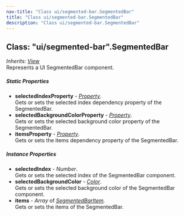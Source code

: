 ```yaml
---
nav-title: "Class ui/segmented-bar.SegmentedBar"
title: "Class ui/segmented-bar.SegmentedBar"
description: "Class ui/segmented-bar.SegmentedBar"
---
```

## Class: "ui/segmented-bar".SegmentedBar  
_Inherits:_ [_View_](../../ui/core/view/View.md)  
Represents a UI SegmentedBar component.

##### Static Properties
 - **selectedIndexProperty** - [_Property_](../../ui/core/dependency-observable/Property.md).    
  Gets or sets the selected index dependency property of the SegmentedBar.
 - **selectedBackgroundColorProperty** - [_Property_](../../ui/core/dependency-observable/Property.md).    
  Gets or sets the selected background color property of the SegmentedBar.
 - **itemsProperty** - [_Property_](../../ui/core/dependency-observable/Property.md).    
  Gets or sets the items dependency property of the SegmentedBar.

##### Instance Properties
 - **selectedIndex** - _Number_.    
  Gets or sets the selected index of the SegmentedBar component.
 - **selectedBackgroundColor** - [_Color_](../../color/Color.md).    
  Gets or sets the selected background color of the SegmentedBar component.
 - **items** - _Array_ of [_SegmentedBarItem_](../../ui/segmented-bar/SegmentedBarItem.md).    
  Gets or sets the items of the SegmentedBar.